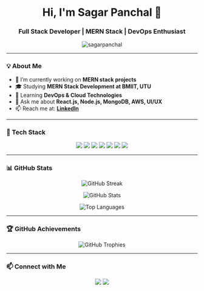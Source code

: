<h1 align="center">Hi, I'm Sagar Panchal 👋</h1>
<h3 align="center">Full Stack Developer | MERN Stack | DevOps Enthusiast</h3>

<p align="center">
  <img src="https://komarev.com/ghpvc/?username=sagarpanchal&label=Profile%20Views&color=0e75b6&style=flat" alt="sagarpanchal" />
</p>

---

### 💡 About Me  
- 🔭 I’m currently working on **MERN stack projects**  
- 🎓 Studying **MERN Stack Development at BMIIT, UTU**  
- 🌱 Learning **DevOps & Cloud Technologies**  
- 💬 Ask me about **React.js, Node.js, MongoDB, AWS, UI/UX**  
- 📫 Reach me at: **[LinkedIn](https://www.linkedin.com/in/sagar-panchal-79284921a/)**  

---

### 🚀 Tech Stack  
<p align="center">
  <img src="https://img.shields.io/badge/JavaScript-F7DF1E?style=for-the-badge&logo=javascript&logoColor=black">
  <img src="https://img.shields.io/badge/React-20232A?style=for-the-badge&logo=react&logoColor=61DAFB">
  <img src="https://img.shields.io/badge/Node.js-43853D?style=for-the-badge&logo=node.js&logoColor=white">
  <img src="https://img.shields.io/badge/Express.js-000000?style=for-the-badge&logo=express&logoColor=white">
  <img src="https://img.shields.io/badge/MongoDB-4EA94B?style=for-the-badge&logo=mongodb&logoColor=white">
  <img src="https://img.shields.io/badge/AWS-FF9900?style=for-the-badge&logo=amazon-aws&logoColor=white">
  <img src="https://img.shields.io/badge/TailwindCSS-38B2AC?style=for-the-badge&logo=tailwind-css&logoColor=white">
</p>

---

### 📊 GitHub Stats  
<p align="center">
  <img src="https://github-readme-streak-stats.herokuapp.com/?user=sagarpanchal&theme=dark" alt="GitHub Streak" />
</p>
<p align="center">
  <img src="https://github-readme-stats.vercel.app/api?username=sagarpanchal&show_icons=true&theme=dark" alt="GitHub Stats" />
</p>
<p align="center">
  <img src="https://github-readme-stats.vercel.app/api/top-langs/?username=sagarpanchal&layout=compact&theme=dark" alt="Top Languages" />
</p>

---

### 🏆 GitHub Achievements  
<p align="center">
  <img src="https://github-profile-trophy.vercel.app/?username=sagarpanchal&theme=onedark" alt="GitHub Trophies" />
</p>

---

### 📫 Connect with Me  
<p align="center">
  <a href="https://github.com/sagarpanchal"><img src="https://img.shields.io/badge/GitHub-333?style=for-the-badge&logo=github&logoColor=white"></a>
  <a href="https://linkedin.com/in/your-linkedin"><img src="https://img.shields.io/badge/LinkedIn-0077B5?style=for-the-badge&logo=linkedin&logoColor=white"></a>
</p>
